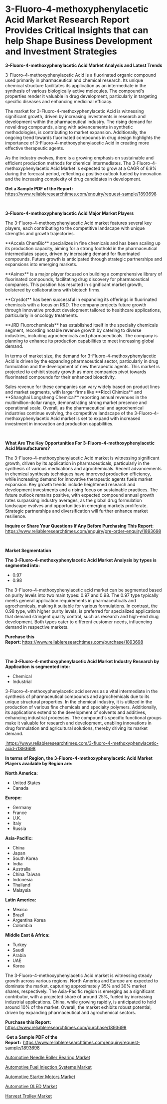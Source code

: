 <p><h1>3-Fluoro-4-methoxyphenylacetic Acid Market Research Report Provides Critical Insights that can help Shape Business Development and Investment Strategies</h1></p><p><strong>3-Fluoro-4-methoxyphenylacetic Acid Market Analysis and Latest Trends</strong></p>
<p><p>3-Fluoro-4-methoxyphenylacetic Acid is a fluorinated organic compound used primarily in pharmaceutical and chemical research. Its unique chemical structure facilitates its application as an intermediate in the synthesis of various biologically active molecules. The compound's properties render it valuable in drug development, particularly in targeting specific diseases and enhancing medicinal efficacy.</p><p>The market for 3-Fluoro-4-methoxyphenylacetic Acid is witnessing significant growth, driven by increasing investments in research and development within the pharmaceutical industry. The rising demand for novel drug compounds, along with advancements in synthetic methodologies, is contributing to market expansion. Additionally, the ongoing trend towards fluorinated compounds in drug design highlights the importance of 3-Fluoro-4-methoxyphenylacetic Acid in creating more effective therapeutic agents.</p><p>As the industry evolves, there is a growing emphasis on sustainable and efficient production methods for chemical intermediates. The 3-Fluoro-4-methoxyphenylacetic Acid Market is expected to grow at a CAGR of 6.9% during the forecast period, reflecting a positive outlook fueled by innovation and the increasing complexity of drug candidates in development.</p></p>
<p><strong>Get a Sample PDF of the Report:&nbsp;</strong> <a href="https://www.reliableresearchtimes.com/enquiry/request-sample/1893698?utm_campaign=2035&utm_medium=2&utm_source=Github&utm_content=ia&utm_term=04022025&utm_id=3-fluoro-4-methoxyphenylacetic-acid">https://www.reliableresearchtimes.com/enquiry/request-sample/1893698</a></p>
<p>&nbsp;</p>
<p><strong>3-Fluoro-4-methoxyphenylacetic Acid Major Market Players</strong></p>
<p><p>The 3-Fluoro-4-methoxyphenylacetic Acid market features several key players, each contributing to the competitive landscape with unique strengths and growth trajectories.</p><p>**Accela ChemBio** specializes in fine chemicals and has been scaling up its production capacity, aiming for a strong foothold in the pharmaceutical intermediates space, driven by increasing demand for fluorinated compounds. Future growth is anticipated through strategic partnerships and expansions into emerging markets.</p><p>**Asinex** is a major player focused on building a comprehensive library of fluorinated compounds, facilitating drug discovery for pharmaceutical companies. This position has resulted in significant market growth, bolstered by collaborations with biotech firms.</p><p>**Crysdot** has been successful in expanding its offerings in fluorinated chemicals with a focus on R&D. The company projects future growth through innovative product development tailored to healthcare applications, particularly in oncology treatments.</p><p>**JRD Fluorochemicals** has established itself in the specialty chemicals segment, recording notable revenue growth by catering to diverse industries, including agrochemicals and pharmaceuticals. The company is planning to enhance its production capabilities to meet increasing global demand.</p><p>In terms of market size, the demand for 3-Fluoro-4-methoxyphenylacetic Acid is driven by the expanding pharmaceutical sector, particularly in drug formulation and the development of new therapeutic agents. This market is projected to exhibit steady growth as more companies pivot towards fluorinated compounds for their enhanced bioactivity.</p><p>Sales revenue for these companies can vary widely based on product lines and market segments, with larger firms like **Ricci Chimica** and **Shanghai Longsheng Chemical** reporting annual revenues in the multimillion-dollar range, demonstrating strong market presence and operational scale. Overall, as the pharmaceutical and agrochemical industries continue evolving, the competitive landscape of the 3-Fluoro-4-methoxyphenylacetic Acid market is set to expand with increased investment in innovation and production capabilities.</p></p>
<p>&nbsp;</p>
<p><strong>What Are The Key Opportunities For 3-Fluoro-4-methoxyphenylacetic Acid Manufacturers?</strong></p>
<p><p>The 3-Fluoro-4-methoxyphenylacetic Acid market is witnessing significant growth, driven by its application in pharmaceuticals, particularly in the synthesis of various medications and agrochemicals. Recent advancements in chemical synthesis techniques have improved production efficiency, while increasing demand for innovative therapeutic agents fuels market expansion. Key growth trends include heightened research and development investments and a rising focus on sustainable practices. The future outlook remains positive, with expected compound annual growth rates surpassing industry averages, as the global drug formulation landscape evolves and opportunities in emerging markets proliferate. Strategic partnerships and diversification will further enhance market resilience.</p></p>
<p><strong>Inquire or Share Your Questions If Any Before Purchasing This Report:</strong> <a href="https://www.reliableresearchtimes.com/enquiry/pre-order-enquiry/1893698?utm_campaign=2035&utm_medium=2&utm_source=Github&utm_content=ia&utm_term=04022025&utm_id=3-fluoro-4-methoxyphenylacetic-acid">https://www.reliableresearchtimes.com/enquiry/pre-order-enquiry/1893698</a></p>
<p>&nbsp;</p>
<p><strong>Market Segmentation</strong></p>
<p><strong>The 3-Fluoro-4-methoxyphenylacetic Acid Market Analysis by types is segmented into:</strong></p>
<p><ul><li>0.97</li><li>0.98</li></ul></p>
<p><p>The 3-Fluoro-4-methoxyphenylacetic acid market can be segmented based on purity levels into two main types: 0.97 and 0.98. The 0.97 type typically meets general application requirements in pharmaceuticals and agrochemicals, making it suitable for various formulations. In contrast, the 0.98 type, with higher purity levels, is preferred for specialized applications that demand stringent quality control, such as research and high-end drug development. Both types cater to different customer needs, influencing demand in respective markets.</p></p>
<p><strong>Purchase this Report:&nbsp;</strong><a href="https://www.reliableresearchtimes.com/purchase/1893698?utm_campaign=2035&utm_medium=2&utm_source=Github&utm_content=ia&utm_term=04022025&utm_id=3-fluoro-4-methoxyphenylacetic-acid">https://www.reliableresearchtimes.com/purchase/1893698</a></p>
<p>&nbsp;</p>
<p><strong>The 3-Fluoro-4-methoxyphenylacetic Acid Market Industry Research by Application is segmented into:</strong></p>
<p><ul><li>Chemical</li><li>Industrial</li></ul></p>
<p><p>3-Fluoro-4-methoxyphenylacetic acid serves as a vital intermediate in the synthesis of pharmaceutical compounds and agrochemicals due to its unique structural properties. In the chemical industry, it is utilized in the production of various fine chemicals and specialty polymers. Additionally, its applications extend to the development of solvents and additives, enhancing industrial processes. The compound's specific functional groups make it valuable for research and development, enabling innovations in drug formulation and agricultural solutions, thereby driving its market demand.</p></p>
<p><a href="https://www.reliableresearchtimes.com/3-fluoro-4-methoxyphenylacetic-acid-r1893698?utm_campaign=2035&utm_medium=2&utm_source=Github&utm_content=ia&utm_term=04022025&utm_id=3-fluoro-4-methoxyphenylacetic-acid">&nbsp;https://www.reliableresearchtimes.com/3-fluoro-4-methoxyphenylacetic-acid-r1893698</a></p>
<p><strong>In terms of Region, the 3-Fluoro-4-methoxyphenylacetic Acid Market Players available by Region are:</strong></p>
<p>
    <p> <strong> North America: </strong>
        <ul>
            <li>United States</li>
            <li>Canada</li>
        </ul>
        </p> 
    <p> <strong> Europe: </strong>
        <ul>
            <li>Germany</li>
            <li>France</li>
            <li>U.K.</li>
            <li>Italy</li>
            <li>Russia</li>
        </ul>
        </p> 
    <p> <strong> Asia-Pacific: </strong>
        <ul>
            <li>China</li>
            <li>Japan</li>
            <li>South Korea</li>
            <li>India</li>
            <li>Australia</li>
            <li>China Taiwan</li>
            <li>Indonesia</li>
            <li>Thailand</li>
            <li>Malaysia</li>
        </ul>
        </p> 
    <p> <strong> Latin America: </strong>
        <ul>
            <li>Mexico</li>
            <li>Brazil</li>
            <li>Argentina Korea</li>
            <li>Colombia</li>
        </ul>
        </p> 
    <p> <strong> Middle East & Africa: </strong>
        <ul>
            <li>Turkey</li>
            <li>Saudi</li>
            <li>Arabia</li>
            <li>UAE</li>
            <li>Korea</li>
        </ul>
    </p>
    </p>
<p><p>The 3-Fluoro-4-methoxyphenylacetic Acid market is witnessing steady growth across various regions. North America and Europe are expected to dominate the market, capturing approximately 35% and 30% market shares, respectively. The Asia-Pacific region is emerging as a significant contributor, with a projected share of around 25%, fueled by increasing industrial applications. China, while growing rapidly, is anticipated to hold around 10% of the market. Overall, the market exhibits robust potential, driven by expanding pharmaceutical and agrochemical sectors.</p></p>
<p><strong>Purchase this Report: </strong><a href="https://www.reliableresearchtimes.com/purchase/1893698?utm_campaign=2035&utm_medium=2&utm_source=Github&utm_content=ia&utm_term=04022025&utm_id=3-fluoro-4-methoxyphenylacetic-acid">https://www.reliableresearchtimes.com/purchase/1893698</a></p>
<p>&nbsp;<strong>Get a Sample PDF of the Report:&nbsp;&nbsp;</strong><a href="https://www.reliableresearchtimes.com/enquiry/request-sample/1893698?utm_campaign=2035&utm_medium=2&utm_source=Github&utm_content=ia&utm_term=04022025&utm_id=3-fluoro-4-methoxyphenylacetic-acid">https://www.reliableresearchtimes.com/enquiry/request-sample/1893698</a></p>
<p><strong></strong></p>
<p><p><a href="https://www.linkedin.com/pulse/automotive-needle-roller-bearing-market-size-growing-cagr-xsabc?utm_campaign=2035&utm_medium=2&utm_source=Github&utm_content=ia&utm_term=04022025&utm_id=3-fluoro-4-methoxyphenylacetic-acid">Automotive Needle Roller Bearing Market</a></p><p><a href="https://www.linkedin.com/pulse/according-latest-automotive-fuel-injection-systems-market-waauf?utm_campaign=2035&utm_medium=2&utm_source=Github&utm_content=ia&utm_term=04022025&utm_id=3-fluoro-4-methoxyphenylacetic-acid">Automotive Fuel Injection Systems Market</a></p><p><a href="https://www.linkedin.com/pulse/automotive-starter-motors-market-research-report-exploring-s9igf?utm_campaign=2035&utm_medium=2&utm_source=Github&utm_content=ia&utm_term=04022025&utm_id=3-fluoro-4-methoxyphenylacetic-acid">Automotive Starter Motors Market</a></p><p><a href="https://www.linkedin.com/pulse/analysis-global-automotive-oled-market-present-landscape-ppzxc?utm_campaign=2035&utm_medium=2&utm_source=Github&utm_content=ia&utm_term=04022025&utm_id=3-fluoro-4-methoxyphenylacetic-acid">Automotive OLED Market</a></p><p><a href="https://www.linkedin.com/pulse/harvest-trolley-market-report-in-depth-analysis-industry-iaf6c?utm_campaign=2035&utm_medium=2&utm_source=Github&utm_content=ia&utm_term=04022025&utm_id=3-fluoro-4-methoxyphenylacetic-acid">Harvest Trolley Market</a></p></p>